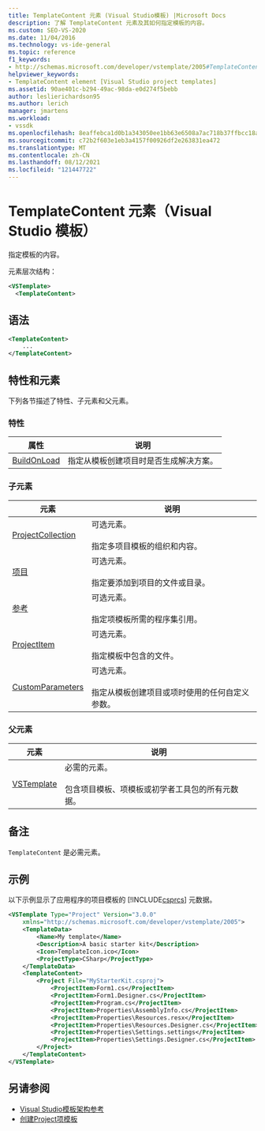 ```yaml
---
title: TemplateContent 元素 (Visual Studio模板) |Microsoft Docs
description: 了解 TemplateContent 元素及其如何指定模板的内容。
ms.custom: SEO-VS-2020
ms.date: 11/04/2016
ms.technology: vs-ide-general
ms.topic: reference
f1_keywords:
- http://schemas.microsoft.com/developer/vstemplate/2005#TemplateContent
helpviewer_keywords:
- TemplateContent element [Visual Studio project templates]
ms.assetid: 90ae401c-b294-49ac-98da-e0d274f5bebb
author: leslierichardson95
ms.author: lerich
manager: jmartens
ms.workload:
- vssdk
ms.openlocfilehash: 8eaffebca1d0b1a343050ee1bb63e6508a7ac718b37ffbcc18a4d5d6f2a4de5f
ms.sourcegitcommit: c72b2f603e1eb3a4157f00926df2e263831ea472
ms.translationtype: MT
ms.contentlocale: zh-CN
ms.lasthandoff: 08/12/2021
ms.locfileid: "121447722"
---
```

# <a name="templatecontent-element-visual-studio-templates"></a>TemplateContent 元素（Visual Studio 模板）

指定模板的内容。

元素层次结构：

```xml
<VSTemplate>
  <TemplateContent>
```

## <a name="syntax"></a>语法

```xml
<TemplateContent>
    ...
</TemplateContent>
```

## <a name="attributes-and-elements"></a>特性和元素
 下列各节描述了特性、子元素和父元素。

### <a name="attributes"></a>特性

|属性|说明|
|---------------|-----------------|
|[BuildOnLoad](../extensibility/buildonload-visual-studio-templates.md)|指定从模板创建项目时是否生成解决方案。|

### <a name="child-elements"></a>子元素

|元素|说明|
|-------------|-----------------|
|[ProjectCollection](../extensibility/projectcollection-element-visual-studio-templates.md)|可选元素。<br /><br /> 指定多项目模板的组织和内容。|
|[项目](../extensibility/project-element-visual-studio-templates.md)|可选元素。<br /><br /> 指定要添加到项目的文件或目录。|
|[参考](../extensibility/references-element-visual-studio-templates.md)|可选元素。<br /><br /> 指定项模板所需的程序集引用。|
|[ProjectItem](../extensibility/projectitem-element-visual-studio-item-templates.md)|可选元素。<br /><br /> 指定模板中包含的文件。|
|[CustomParameters](../extensibility/customparameters-element-visual-studio-templates.md)|可选元素。<br /><br /> 指定从模板创建项目或项时使用的任何自定义参数。|

### <a name="parent-elements"></a>父元素

|元素|说明|
|-------------|-----------------|
|[VSTemplate](../extensibility/vstemplate-element-visual-studio-templates.md)|必需的元素。<br /><br /> 包含项目模板、项模板或初学者工具包的所有元数据。|

## <a name="remarks"></a>备注
 `TemplateContent` 是必需元素。

## <a name="example"></a>示例
 以下示例显示了应用程序的项目模板的 [!INCLUDE[csprcs](../data-tools/includes/csprcs_md.md)] 元数据。

```xml
<VSTemplate Type="Project" Version="3.0.0"
    xmlns="http://schemas.microsoft.com/developer/vstemplate/2005">
    <TemplateData>
        <Name>My template</Name>
        <Description>A basic starter kit</Description>
        <Icon>TemplateIcon.ico</Icon>
        <ProjectType>CSharp</ProjectType>
    </TemplateData>
    <TemplateContent>
        <Project File="MyStarterKit.csproj">
            <ProjectItem>Form1.cs</ProjectItem>
            <ProjectItem>Form1.Designer.cs</ProjectItem>
            <ProjectItem>Program.cs</ProjectItem>
            <ProjectItem>Properties\AssemblyInfo.cs</ProjectItem>
            <ProjectItem>Properties\Resources.resx</ProjectItem>
            <ProjectItem>Properties\Resources.Designer.cs</ProjectItem>
            <ProjectItem>Properties\Settings.settings</ProjectItem>
            <ProjectItem>Properties\Settings.Designer.cs</ProjectItem>
        </Project>
    </TemplateContent>
</VSTemplate>
```

## <a name="see-also"></a>另请参阅

- [Visual Studio模板架构参考](../extensibility/visual-studio-template-schema-reference.md)
- [创建Project项模板](../ide/creating-project-and-item-templates.md)
